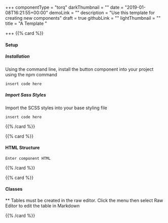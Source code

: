 +++
componentType = "torq"
darkThumbnail = ""
date = "2019-01-08T16:21:55+00:00"
demoLink = ""
description = "Use this template for creating new components"
draft = true
githubLink = ""
lightThumbnail = ""
title = "A Template "

+++
{{% card %}}

#### Setup

##### Installation

Using the command line, install the button component into your project using the npm command

    insert code here

##### Import Sass Styles

Import the SCSS styles into your base styling file

    insert code here

{{% /card %}}

{{% card %}}

#### HTML Structure

    Enter component HTML

{{% /card %}}

{{% card %}}

#### Classes

\** Tables must be created in the raw editor. Click the menu then select Raw Editor to edit the table in Markdown

{{% /card %}}